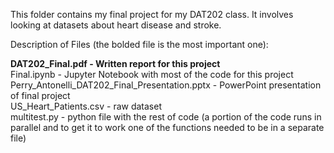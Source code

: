 This folder contains my final project for my DAT202 class. 
It involves looking at datasets about heart disease and stroke.


Description of Files (the bolded file is the most important one):

**DAT202_Final.pdf - Written report for this project**  
Final.ipynb - Jupyter Notebook with most of the code for this project  
Perry_Antonelli_DAT202_Final_Presentation.pptx - PowerPoint presentation of final project  
US_Heart_Patients.csv - raw dataset  
multitest.py - python file with the rest of code (a portion of the code runs in parallel and to get it to work one of the functions needed to be in a separate file)  
